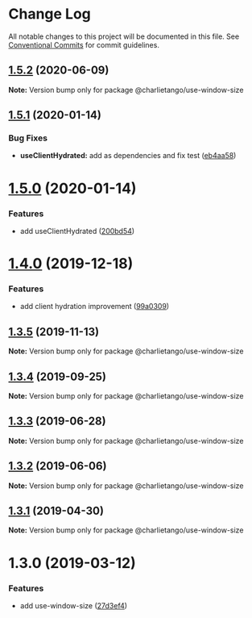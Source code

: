 # Change Log

All notable changes to this project will be documented in this file.
See [Conventional Commits](https://conventionalcommits.org) for commit guidelines.

## [1.5.2](https://github.com/charlie-tango/hooks/compare/@charlietango/use-window-size@1.5.1...@charlietango/use-window-size@1.5.2) (2020-06-09)

**Note:** Version bump only for package @charlietango/use-window-size

## [1.5.1](https://github.com/charlie-tango/hooks/compare/@charlietango/use-window-size@1.5.0...@charlietango/use-window-size@1.5.1) (2020-01-14)

### Bug Fixes

- **useClientHydrated:** add as dependencies and fix test ([eb4aa58](https://github.com/charlie-tango/hooks/commit/eb4aa589f57ac61fa9778241649e7879d0d4ca1c))

# [1.5.0](https://github.com/charlie-tango/hooks/compare/@charlietango/use-window-size@1.4.0...@charlietango/use-window-size@1.5.0) (2020-01-14)

### Features

- add useClientHydrated ([200bd54](https://github.com/charlie-tango/hooks/commit/200bd543c608b59c3473ad842b8b5e0313daa8e9))

# [1.4.0](https://github.com/charlie-tango/hooks/compare/@charlietango/use-window-size@1.3.5...@charlietango/use-window-size@1.4.0) (2019-12-18)

### Features

- add client hydration improvement ([99a0309](https://github.com/charlie-tango/hooks/commit/99a0309ba72295b5d32897b70aa97acf640857c9))

## [1.3.5](https://github.com/charlie-tango/hooks/compare/@charlietango/use-window-size@1.3.4...@charlietango/use-window-size@1.3.5) (2019-11-13)

**Note:** Version bump only for package @charlietango/use-window-size

## [1.3.4](https://github.com/charlie-tango/hooks/compare/@charlietango/use-window-size@1.3.3...@charlietango/use-window-size@1.3.4) (2019-09-25)

**Note:** Version bump only for package @charlietango/use-window-size

## [1.3.3](https://github.com/charlie-tango/hooks/compare/@charlietango/use-window-size@1.3.2...@charlietango/use-window-size@1.3.3) (2019-06-28)

**Note:** Version bump only for package @charlietango/use-window-size

## [1.3.2](https://github.com/charlie-tango/hooks/compare/@charlietango/use-window-size@1.3.1...@charlietango/use-window-size@1.3.2) (2019-06-06)

**Note:** Version bump only for package @charlietango/use-window-size

## [1.3.1](https://github.com/charlie-tango/hooks/compare/@charlietango/use-window-size@1.3.0...@charlietango/use-window-size@1.3.1) (2019-04-30)

**Note:** Version bump only for package @charlietango/use-window-size

# 1.3.0 (2019-03-12)

### Features

- add use-window-size ([27d3ef4](https://github.com/charlie-tango/hooks/commit/27d3ef4))
